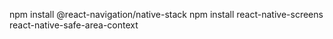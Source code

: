 npm install @react-navigation/native-stack
npm install react-native-screens react-native-safe-area-context
